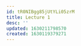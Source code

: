 ```yaml
---
id: tR0NIBgg85jUtYLi05zrM
title: Lecture 1
desc: ''
updated: 1630211798570
created: 1630119379271
---
```



